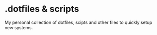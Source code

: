 # .dotfiles & scripts
My personal collection of dotfiles, scipts and other files to quickly setup new systems.
